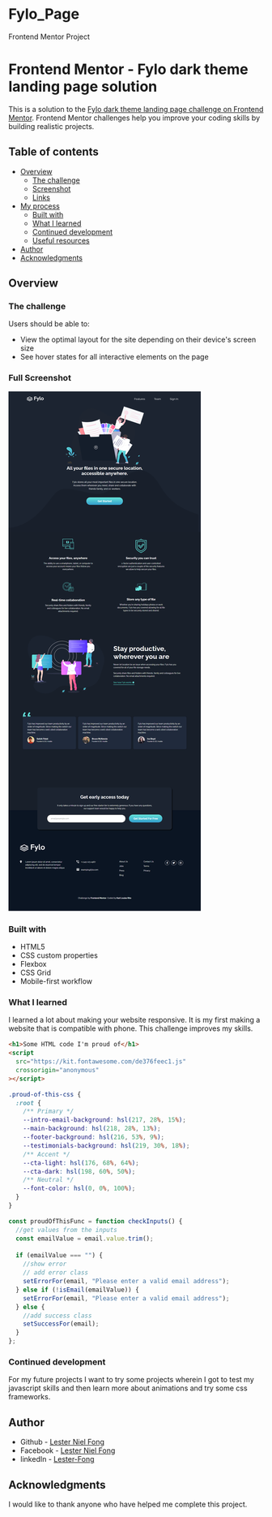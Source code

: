 # Fylo_Page
Frontend Mentor Project

# Frontend Mentor - Fylo dark theme landing page solution

This is a solution to the [Fylo dark theme landing page challenge on Frontend Mentor](https://www.frontendmentor.io/challenges/fylo-dark-theme-landing-page-5ca5f2d21e82137ec91a50fd). Frontend Mentor challenges help you improve your coding skills by building realistic projects.

## Table of contents

- [Overview](#overview)
  - [The challenge](#the-challenge)
  - [Screenshot](#screenshot)
  - [Links](#links)
- [My process](#my-process)
  - [Built with](#built-with)
  - [What I learned](#what-i-learned)
  - [Continued development](#continued-development)
  - [Useful resources](#useful-resources)
- [Author](#author)
- [Acknowledgments](#acknowledgments)

## Overview

### The challenge

Users should be able to:

- View the optimal layout for the site depending on their device's screen size
- See hover states for all interactive elements on the page

### Full Screenshot

![](https://github.com/Karllouise-code/fylo-dark-theme-page/blob/master/images/fyloscreenshot.png)

### Built with

- HTML5
- CSS custom properties
- Flexbox
- CSS Grid
- Mobile-first workflow

### What I learned

I learned a lot about making your website responsive. It is my first making a website that is compatible with phone. This challenge improves my skills.

```html
<h1>Some HTML code I'm proud of</h1>
<script
  src="https://kit.fontawesome.com/de376feec1.js"
  crossorigin="anonymous"
></script>
```

```css
.proud-of-this-css {
  :root {
    /** Primary */
    --intro-email-background: hsl(217, 28%, 15%);
    --main-background: hsl(218, 28%, 13%);
    --footer-background: hsl(216, 53%, 9%);
    --testimonials-background: hsl(219, 30%, 18%);
    /** Accent */
    --cta-light: hsl(176, 68%, 64%);
    --cta-dark: hsl(198, 60%, 50%);
    /** Neutral */
    --font-color: hsl(0, 0%, 100%);
  }
}
```

```js
const proudOfThisFunc = function checkInputs() {
  //get values from the inputs
  const emailValue = email.value.trim();

  if (emailValue === "") {
    //show error
    // add error class
    setErrorFor(email, "Please enter a valid email address");
  } else if (!isEmail(emailValue)) {
    setErrorFor(email, "Please enter a valid email address");
  } else {
    //add success class
    setSuccessFor(email);
  }
};
```

### Continued development

For my future projects I want to try some projects wherein I got to test my javascript skills and then learn more about animations and try some css frameworks.

## Author

- Github - [Lester Niel Fong](https://github.com/Lester-Fong)
- Facebook - [Lester Niel Fong](https://www.facebook.com/LesterNielFong22)
- linkedIn - [Lester-Fong](https://www.linkedin.com/in/lesterfong22/)

## Acknowledgments

I would like to thank anyone who have helped me complete this project.
